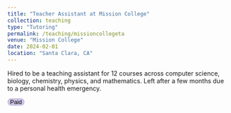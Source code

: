 ```yaml
---
title: "Teacher Assistant at Mission College"
collection: teaching
type: "Tutoring"
permalink: /teaching/missioncollegeta
venue: "Mission College"
date: 2024-02-01
location: "Santa Clara, CA"
---
```


Hired to be a teaching assistant for 12 courses across computer science, biology, chemistry, physics, and mathematics. Left after a few months due to a personal health emergency.

<button style='border-radius:12px;background-color:rgb(203, 195, 227);border:none'> Paid </button>

